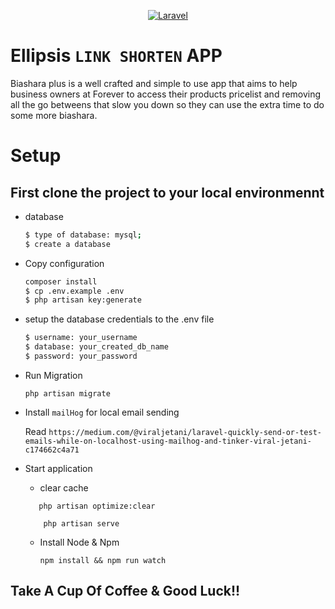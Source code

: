 

<p align="center">
<a href="https://packagist.org/packages/laravel/framework"><img src="https://img.shields.io/badge/label-Laravel-blue" alt="Laravel"></a>
</p>


# Ellipsis `LINK SHORTEN` APP

Biashara plus is a well crafted and simple to use app that aims to help business owners at Forever to access their products pricelist and removing all the go betweens that slow you down so they can use the extra time to do some more biashara.

# Setup
## First clone the project to your local environmennt
- database

  ```sh
  $ type of database: mysql;
  $ create a database
  
- Copy configuration

  ```sh
  composer install
  $ cp .env.example .env
  $ php artisan key:generate
  ```
- setup the database credentials to the .env file

  ```sh
  $ username: your_username
  $ database: your_created_db_name
  $ password: your_password
  
- Run Migration

  `php artisan migrate `
  
- Install `mailHog` for local email sending
  
  Read `https://medium.com/@viraljetani/laravel-quickly-send-or-test-emails-while-on-localhost-using-mailhog-and-tinker-viral-jetani-c174662c4a71`
    
- Start application
     - clear cache
  ```
     php artisan optimize:clear
  
      php artisan serve
  ```
  
    - Install Node & Npm
 
        `npm install && npm run watch`

## Take A Cup Of Coffee & Good Luck!!
    
